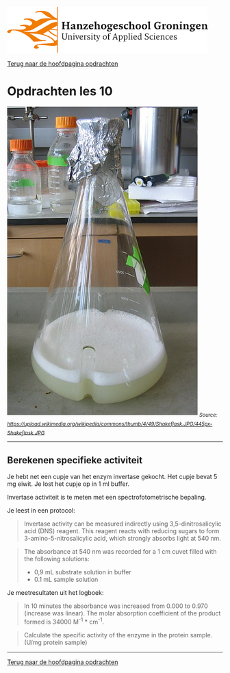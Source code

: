 ![Hanze](../../hanze/hanze.png)

[Terug naar de hoofdpagina opdrachten](../opdrachten.md)

# Opdrachten les 10

![Pic](./impression/impression.jpg)
*<sub>Source: https://upload.wikimedia.org/wikipedia/commons/thumb/4/49/Shakeflask.JPG/445px-Shakeflask.JPG</sub>*

---

## Berekenen specifieke activiteit

Je hebt net een cupje van het enzym invertase gekocht.
Het cupje bevat 5 mg eiwit.
Je lost het cupje op in 1 ml buffer.

Invertase activiteit is te meten met een spectrofotometrische bepaling.

Je leest in een protocol:

>Invertase activity can be measured indirectly using 3,5-dinitrosalicylic acid (DNS) reagent. This reagent reacts with reducing sugars to form 3-amino-5-nitrosalicylic acid, which strongly absorbs light at 540 nm.

>The absorbance at 540 nm was recorded for a 1 cm cuvet filled with the following solutions:
>-	0,9 mL substrate solution in buffer
>-	0.1 mL sample solution

Je meetresultaten uit het logboek:

>In 10 minutes the absorbance was increased from 0.000 to 0.970 (increase was linear).
The molar absorption coefficient of the product formed is 34000 M<sup>-1</sup> * cm<sup>-1</sup>.

>Calculate the specific activity of the enzyme in the protein sample. (U/mg protein sample)


---

[Terug naar de hoofdpagina opdrachten](../opdrachten.md)


<script type="text/x-mathjax-config">
  MathJax.Hub.Config({
    tex2jax: {
      inlineMath: [ ['$','$'], ["\\(","\\)"] ],
      processEscapes: true
    }
  });
</script>
    
<script type="text/javascript"
        src="https://cdn.mathjax.org/mathjax/latest/MathJax.js?config=TeX-AMS-MML_HTMLorMML">
</script>